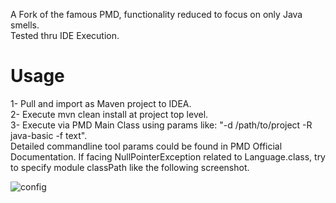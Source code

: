 A Fork of the famous PMD, functionality reduced to focus on only Java smells.    
Tested thru IDE Execution.       

# Usage
1- Pull and import as Maven project to IDEA.    
2- Execute mvn clean install at project top level.    
3- Execute via PMD Main Class using params like: "-d /path/to/project  -R java-basic -f text".       
Detailed commandline tool params could be found in PMD Official Documentation.
If facing NullPointerException related to Language.class, try to specify module classPath like the following screenshot.        


![config](https://wx2.sinaimg.cn/mw690/005yrqtrly1fuhdoe0kl0j31kw1d146v.jpg)